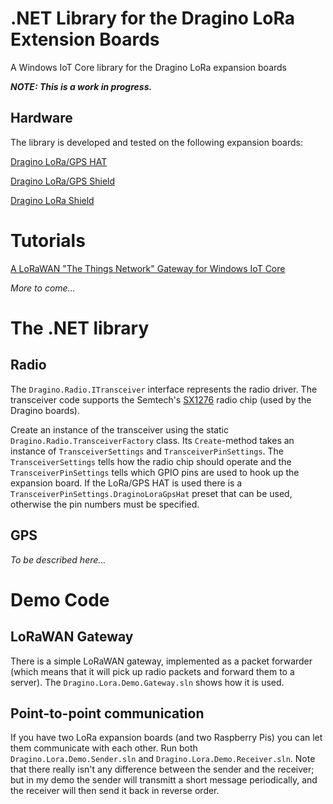 # .NET Library for the Dragino LoRa Extension Boards
A Windows IoT Core library for the Dragino LoRa expansion boards

***NOTE: This is a work in progress.***

## Hardware

The library is developed and tested on the following expansion boards:

[Dragino LoRa/GPS HAT](http://www.dragino.com/products/module/item/106-lora-gps-hat.html "Dragino's product page")

[Dragino LoRa/GPS Shield](http://www.dragino.com/products/lora/item/108-lora-gps-shield.html "Dragino's product page")

[Dragino LoRa Shield](http://www.dragino.com/products/lora/item/102-lora-shield.html "Dragino's product page")

# Tutorials

[A LoRaWAN "The Things Network" Gateway for Windows IoT Core](https://www.hackster.io/laserbrain/a-lorawan-the-things-network-gateway-for-windows-iot-core-441210 "Project on hackster.io")

*More to come...*

# The .NET library

## Radio
The `Dragino.Radio.ITransceiver` interface represents the radio driver.
The transceiver code supports the Semtech's [SX1276](http://www.semtech.com/images/datasheet/sx1276_77_78_79.pdf "SX1276 Datasheet as PDF") radio chip (used by the Dragino boards).

Create an instance of the transceiver using the static `Dragino.Radio.TransceiverFactory` class. Its `Create`-method takes an instance of `TransceiverSettings` and `TransceiverPinSettings`.
The `TransceiverSettings` tells how the radio chip should operate and the `TransceiverPinSettings` tells which GPIO pins are used to hook up the expansion board. If the LoRa/GPS HAT is used there is a `TransceiverPinSettings.DraginoLoraGpsHat` preset that can be used, otherwise the pin numbers must be specified.

## GPS

*To be described here...*

# Demo Code

## LoRaWAN Gateway
There is a simple LoRaWAN gateway, implemented as a packet forwarder (which means that it will pick up radio packets and forward them to a server).
The `Dragino.Lora.Demo.Gateway.sln` shows how it is used.

## Point-to-point communication
If you have two LoRa expansion boards (and two Raspberry Pis) you can let them communicate with each other.
Run both `Dragino.Lora.Demo.Sender.sln` and `Dragino.Lora.Demo.Receiver.sln`.
Note that there really isn't any difference between the sender and the receiver; but in my demo the sender will transmitt a short message periodically, and the receiver will then send it back in reverse order.

